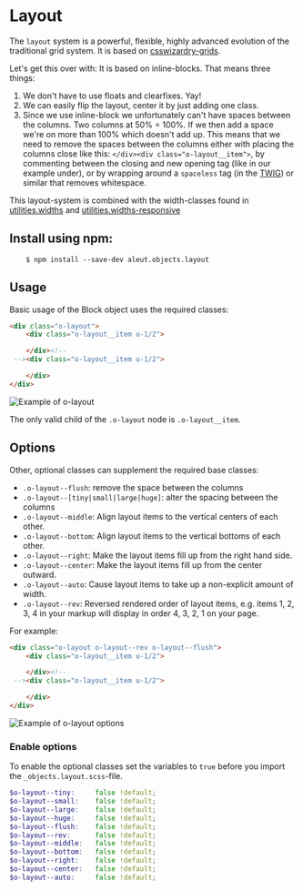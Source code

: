 # Layout

The `layout` system is a powerful, flexible, highly advanced evolution of
the traditional grid system. It is based on
[csswizardry-grids](http://csswizardry.com/csswizardry-grids/).

Let's get this over with: It is based on inline-blocks. That means three things:
1. We don't have to use floats and clearfixes. Yay!
2. We can easily flip the layout, center it by just adding one class.
3. Since we use inline-block we unfortunately can't have spaces between the columns. Two columns at 50% = 100%. If we then add a space we're on more than 100% which doesn't add up. This means that we need to remove the spaces between the columns either with placing the columns close like this: `</div><div class="o-layout__item">`, by commenting between the closing and new opening tag (like in our example under), or by wrapping around a `spaceless` tag (in the [TWIG](http://twig.sensiolabs.org/)) or similar that removes whitespace.

This layout-system is combined with the width-classes found in [utilities.widths](https://github.com/aleutcss/utilities.widths) and [utilities.widths-responsive](https://github.com/aleutcss/utilities.widths-responsive)


## Install using npm:

```shell
    $ npm install --save-dev aleut.objects.layout

```

## Usage

Basic usage of the Block object uses the required classes:

```html
<div class="o-layout">
	<div class="o-layout__item u-1/2">

	</div><!--
 --><div class="o-layout__item u-1/2">

    </div>
</div>
```

![Example of o-layout](https://github.com/aleutcss/Aleut/tree/gh-pages/public/img/o-layout.png)

The only valid child of the `.o-layout` node is `.o-layout__item`.

## Options

Other, optional classes can supplement the required base classes:

* `.o-layout--flush`: remove the space between the columns
* `.o-layout--[tiny|small|large|huge]`: alter the spacing between the columns
* `.o-layout--middle`: Align layout items to the vertical centers of each other.
* `.o-layout--bottom`: Align layout items to the vertical bottoms of each other.
* `.o-layout--right`: Make the layout items fill up from the right hand side.
* `.o-layout--center`: Make the layout items fill up from the center outward.
* `.o-layout--auto`: Cause layout items to take up a non-explicit amount of width.
* `.o-layout--rev`: Reversed rendered order of layout items, e.g. items 1, 2, 3, 4 in your markup will display in order 4, 3, 2, 1 on your page.

For example:

```html
<div class="o-layout o-layout--rev o-layout--flush">
	<div class="o-layout__item u-1/2">

	</div><!--
 --><div class="o-layout__item u-1/2">

    </div>
</div>
```
![Example of o-layout options](https://github.com/aleutcss/Aleut/tree/gh-pages/public/img/o-layout-options.png)

### Enable options
To enable the optional classes set the variables to `true` before you import
the `_objects.layout.scss`-file.

```scss
$o-layout--tiny:     false !default;
$o-layout--small:    false !default;
$o-layout--large:    false !default;
$o-layout--huge:     false !default;
$o-layout--flush:    false !default;
$o-layout--rev:      false !default;
$o-layout--middle:   false !default;
$o-layout--bottom:   false !default;
$o-layout--right:    false !default;
$o-layout--center:   false !default;
$o-layout--auto:     false !default;
```
